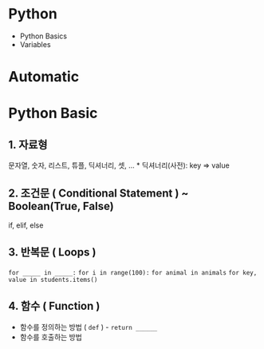 # Python
* Python Basics
* Variables

# Automatic

# Python Basic
## 1. 자료형
문자열, 숫자, 리스트, 튜플, 딕셔너리, 셋, ... * 딕셔너리(사전): key => value

## 2. 조건문 ( Conditional Statement ) ~ Boolean(True, False)
if, elif, else

## 3. 반복문 ( Loops )
`for _____ in _____:`
`for i in range(100):`
`for animal in animals`
`for key, value in students.items()`

## 4. 함수 ( Function )
* 함수를 정의하는 방법 ( `def` ) - `return ______`
* 함수를 호출하는 방법